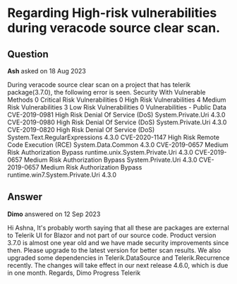 # Regarding High-risk vulnerabilities during veracode source clear scan.

## Question

**Ash** asked on 18 Aug 2023

During veracode source clear scan on a project that has telerik package(3.7.0), the following error is seen. Security With Vulnerable Methods 0 Critical Risk Vulnerabilities 0 High Risk Vulnerabilities 4 Medium Risk Vulnerabilities 3 Low Risk Vulnerabilities 0 Vulnerabilities - Public Data CVE-2019-0981 High Risk Denial Of Service (DoS) System.Private.Uri 4.3.0 CVE-2019-0980 High Risk Denial Of Service (DoS) System.Private.Uri 4.3.0 CVE-2019-0820 High Risk Denial Of Service (DoS) System.Text.RegularExpressions 4.3.0 CVE-2020-1147 High Risk Remote Code Execution (RCE) System.Data.Common 4.3.0 CVE-2019-0657 Medium Risk Authorization Bypass runtime.unix.System.Private.Uri 4.3.0 CVE-2019-0657 Medium Risk Authorization Bypass System.Private.Uri 4.3.0 CVE-2019-0657 Medium Risk Authorization Bypass runtime.win7.System.Private.Uri 4.3.0

## Answer

**Dimo** answered on 12 Sep 2023

Hi Ashna, It's probably worth saying that all these are packages are external to Telerik UI for Blazor and not part of our source code. Product version 3.7.0 is almost one year old and we have made security improvements since then. Please upgrade to the latest version for better scan results. We also upgraded some dependencies in Telerik.DataSource and Telerik.Recurrence recently. The changes will take effect in our next release 4.6.0, which is due in one month. Regards, Dimo Progress Telerik
